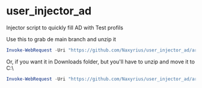 # user_injector_ad

Injector script to quickly fill AD with Test profils

Use this to grab de main branch and unzip it

```Powershell
Invoke-WebRequest -Uri "https://github.com/Naxyrius/user_injector_ad/archive/refs/heads/main.zip" -OutFile "C:\main.zip"
```
Or, if you want it in Downloads folder, but you'll have to unzip and move it to C:\

```Powershell
Invoke-WebRequest -Uri "https://github.com/Naxyrius/user_injector_ad/archive/refs/heads/main.zip" -OutFile "$env:USERPROFILE\Downloads\main.zip"
```

